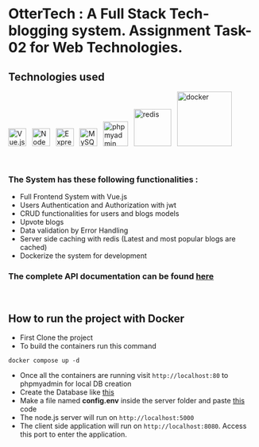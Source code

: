 # OtterTech : A Full Stack Tech-blogging system. Assignment Task-02 for Web Technologies.

## Technologies used
[<img width="36" alt="Vue.js" src="https://upload.wikimedia.org/wikipedia/commons/9/95/Vue.js_Logo_2.svg" />][vue.js]
&nbsp; [<img width="36" alt="NodeJS" src="https://iconape.com/wp-content/png_logo_vector/node-js-2.png" />][nodejs]
&nbsp; [<img width="36" alt="ExpressJS" src="https://assets.website-files.com/61ca3f775a79ec5f87fcf937/6202fcdee5ee8636a145a41b_1234.png" />][expressjs]
&nbsp; [<img width="36" alt="MySQL" src="https://sp-ao.shortpixel.ai/client/q_glossy,ret_img,w_1280,h_1280/https://keytotech.com/wp-content/uploads/2019/05/mysql_PNG23.png" />][mysql]
&nbsp; [<img width="50" alt="phpmyadmin" src="https://upload.wikimedia.org/wikipedia/commons/2/2f/PhpMyAdmin_logo_2010_hidef.svg" />][phpmyadmin]
&nbsp; [<img width="75" alt="redis" src="https://upload.wikimedia.org/wikipedia/commons/6/64/Logo-redis.svg" />][redis]
&nbsp; [<img width="110" alt="docker" src="https://www.docker.com/wp-content/uploads/2022/03/horizontal-logo-monochromatic-white.png" />][docker]

<br/>


### The System has these following functionalities :

- Full Frontend System with Vue.js
- Users Authentication and Authorization with jwt
- CRUD functionalities for users and blogs models
- Upvote blogs 
- Data validation by Error Handling
- Server side caching with redis (Latest and most popular blogs are cached)
- Dockerize the system for development


### The complete API documentation can be found [here](https://documenter.getpostman.com/view/14324664/Uz5GowAx)
<br>

## How to run the project with Docker

- First Clone the project
- To build the containers run this command 
```
docker compose up -d
```
- Once all the containers are running visit `http://localhost:80` to phpmyadmin for local DB creation
- Create the Database like [this](https://gist.github.com/sajidul-kabir/7f8a07758779b248b72c9128f8df1fa1)
- Make a file named **config.env** inside the server folder and paste [this](https://gist.github.com/sajidul-kabir/bebb95cc508b68920073685e6e472230) code
- The node.js server will run on `http://localhost:5000`
- The client side application will run on `http://localhost:8080`. Access this port to enter the application.

[vue.js]: https://vuejs.org/
[nodejs]: https://nodejs.org/en/
[expressjs]: https://expressjs.com/
[mysql]: https://www.mysql.com/
[phpmyadmin]: https://www.phpmyadmin.net/
[redis]: https://redis.io/
[docker]: https://www.docker.com/
